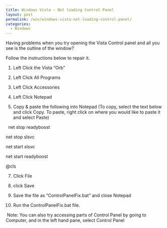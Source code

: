```yaml
---
title: Windows Vista – Not loading Control Panel
layout: post
permalink: /win/windows-vista-not-loading-control-panel/
categories:
  - Windows
---
```

Having problems when you try opening the Vista Control panel and all you see is the outline of the window? 

Follow the instructions below to repair it. 


1. Left Click the Vista &#8220;Orb&#8221; 

2. Left Click All Programs 

3. Left Click Accessories 

5. Left Click Notepad 

6. Copy & paste the following into Notepad (To copy, select the text below and click Copy. To paste, right click on where you would like to paste it and select Paste) 

 
net stop readyboost 

net stop slsvc 

net start slsvc 

net start readyboost 

@cls 

7. Click File 

8. click Save 

9. Save the file as &#8220;ControlPanelFix.bat&#8221; and close Notepad 

10. Run the ControlPanelFix.bat file. 

 Note: You can also try accessing parts of Control Panel by going to Computer, and in the left hand pane, select Control Panel
